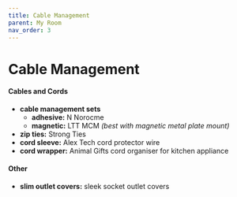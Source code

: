 ```yaml
---
title: Cable Management
parent: My Room
nav_order: 3
---
```

# Cable Management

#### Cables and Cords

- **cable management sets** 
	- **adhesive:** N Norocme
	- **magnetic:** LTT MCM *(best with magnetic metal plate mount)*
- **zip ties:** Strong Ties
- **cord sleeve:** Alex Tech cord protector wire
- **cord wrapper:** Animal Gifts cord organiser for kitchen appliance

#### Other

- **slim outlet covers:** sleek socket outlet covers
